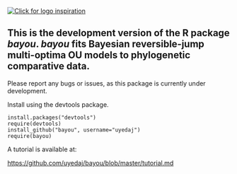 [![Click for logo inspiration](https://raw.githubusercontent.com/uyedaj/josef.uyeda.github.io/master/images/bayou.png)](https://www.google.com/maps/place/Atchafalaya+Delta+State+Wildlife%E2%80%A6/@29.4780686,-91.4394682,14556m/data=!3m1!1e3!4m2!3m1!1s0x0:0x8e16460c82051ec2)
## This is the development version of the R package _bayou_. _bayou_ fits Bayesian reversible-jump multi-optima OU models to phylogenetic comparative data.

Please report any bugs or issues, as this package is currently under development.

Install using the devtools package.
```
install.packages("devtools")
require(devtools)
install_github("bayou", username="uyedaj")
require(bayou)
```

A tutorial is available at:

https://github.com/uyedaj/bayou/blob/master/tutorial.md





